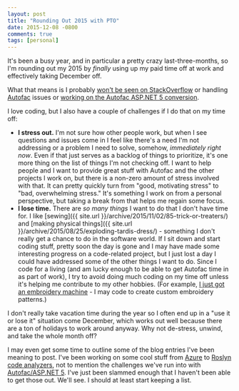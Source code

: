 ```yaml
---
layout: post
title: "Rounding Out 2015 with PTO"
date: 2015-12-08 -0800
comments: true
tags: [personal]
---
```

It's been a busy year, and in particular a pretty crazy last-three-months, so I'm rounding out my 2015 by _finally_ using up my paid time off at work and effectively taking December off.

What that means is I probably [won't be seen on StackOverflow](http://stackoverflow.com/users/8116/travis-illig) or handling [Autofac](http://autofac.org/) issues or [working on the Autofac ASP.NET 5 conversion](https://github.com/autofac/Autofac/issues/594).

I love coding, but I also have a couple of challenges if I do that on my time off:

- **I stress out.** I'm not sure how other people work, but when I see questions and issues come in I feel like there's a need I'm not addressing or a problem I need to solve, somehow, _immediately right now_. Even if that just serves as a backlog of things to prioritize, it's one more thing on the list of things I'm not checking off. I want to help people and I want to provide great stuff with Autofac and the other projects I work on, but there is a non-zero amount of stress involved with that. It can pretty quickly turn from "good, motivating stress" to "bad, overwhelming stress." It's something I work on from a personal perspective, but taking a break from that helps me regain some focus.
- **I lose time.** There are _so many things_ I want to do that I don't have time for. I like [sewing]({{ site.url }}/archive/2015/11/02/85-trick-or-treaters/) and [making physical things]({{ site.url }}/archive/2015/08/25/exploding-tardis-dress/) - something I don't really get a chance to do in the software world. If I sit down and start coding stuff, pretty soon the day is gone and I may have made some interesting progress on a code-related project, but I just lost a day I could have addressed some of the other things I want to do. Since I code for a living (and am lucky enough to be able to get Autofac time in as part of work), I try to avoid doing much coding on my time off unless it's helping me contribute to my other hobbies. (For example, [I just got an embroidery machine](http://www.amazon.com/dp/B003AVMZA4?tag=mhsvortex) - I may code to create custom embroidery patterns.)

I don't really take vacation time during the year so I often end up in a "use it or lose it" situation come December, which works out well because there are a ton of holidays to work around anyway. Why not de-stress, unwind, and take the whole month off?

I may even get some time to outline some of the blog entries I've been meaning to post. I've been working on some cool stuff from [Azure](https://azure.microsoft.com) to [Roslyn code analyzers](https://msdn.microsoft.com/en-us/magazine/dn879356.aspx), not to mention the challenges we've run into with [Autofac/ASP.NET 5](https://github.com/autofac/Autofac/issues/594). I've just been slammed enough that I haven't been able to get those out. We'll see. I should at least start keeping a list.
